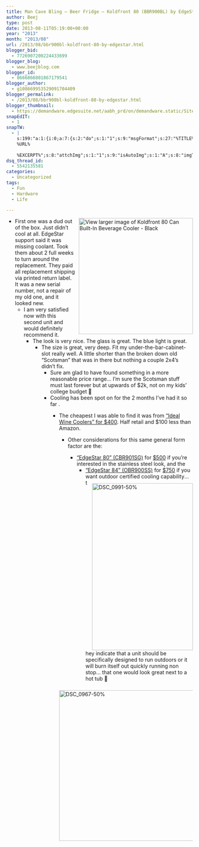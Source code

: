 ```yaml
---
title: Man Cave Bling – Beer Fridge – Koldfront 80 (BBR900BL) by EdgeStar
author: Beej
type: post
date: 2013-08-11T05:19:00+00:00
year: "2013"
month: "2013/08"
url: /2013/08/bbr900bl-koldfront-80-by-edgestar.html
blogger_bid:
  - 7726907200224433699
blogger_blog:
  - www.beejblog.com
blogger_id:
  - 8666866801867179541
blogger_author:
  - g108669953529091704409
blogger_permalink:
  - /2013/08/bbr900bl-koldfront-80-by-edgestar.html
blogger_thumbnail:
  - https://demandware.edgesuite.net/aabh_prd/on/demandware.static/Sites-ES-Site/Sites-EdgeStar/default/v1375862139810/products/viewlarger/BBR900BL_vl1.jpg
snapEdIT:
  - 1
snapTW:
  - |
    s:199:"a:1:{i:0;a:7:{s:2:"do";s:1:"1";s:9:"msgFormat";s:27:"%TITLE%
    %URL%
    
    %EXCERPT%";s:8:"attchImg";s:1:"1";s:9:"isAutoImg";s:1:"A";s:8:"imgToUse";s:0:"";s:9:"isAutoURL";s:1:"A";s:8:"urlToUse";s:0:"";}}";
dsq_thread_id:
  - 5542135581
categories:
  - Uncategorized
tags:
  - Fun
  - Hardware
  - Life

---
```

<a href="https://www.edgestar.com/Koldfront-80-Can-Built-In-Beverage-Cooler-Black/BBR900BL,default,pd.html?cgid=Wine_and_Beverage-Beverage_Refrigerators" target="_blank"><img title="View larger image of Koldfront 80 Can Built-In Beverage Cooler - Black" style="border-left-width: 0px; border-right-width: 0px; background-image: none; border-bottom-width: 0px; float: right; padding-top: 0px; padding-left: 0px; margin: 0px 0px 0px 10px; display: inline; padding-right: 0px; border-top-width: 0px" border="0" alt="View larger image of Koldfront 80 Can Built-In Beverage Cooler - Black" align="right" src="https://demandware.edgesuite.net/aabh_prd/on/demandware.static/Sites-ES-Site/Sites-EdgeStar/default/v1375862139810/products/viewlarger/BBR900BL_vl1.jpg" width="308" height="313" /></a>

  * First one was a dud out of the box. Just didn’t cool at all. EdgeStar support said it was missing coolant. Took them about 2 full weeks to turn around the replacement. They paid all replacement shipping via printed return label. It was a new serial number, not a repair of my old one, and it looked new. 
      * I am very satisfied now with this second unit and would definitely recommend it. 
          * The look is very nice. The glass is great. The blue light is great. 
              * The size is great, very deep. Fit my under-the-bar-cabinet-slot really well. A little shorter than the broken down old “Scotsman” that was in there but nothing a couple 2x4’s didn’t fix. 
                  * Sure am glad to have found something in a more reasonable price range… I’m sure the Scotsman stuff must last forever but at upwards of $2k, not on my kids’ college budget 🙂
                  * Cooling has been spot on for the 2 months I’ve had it so far <knock wood>. 
                      * The cheapest I was able to find it was from <a href="https://www.idealwinecoolers.com/product/BBR900BL_Koldfront-80-Can-Black-Built-In-Locking-Beverage-Cooler" target="_blank">“Ideal Wine Coolers” for $400</a>. Half retail and $100 less than Amazon. 
                          * Other considerations for this same general form factor are the: 
                              * <a href="https://www.idealwinecoolers.com/product/CBR901SG_EdgeStar-94-Can-Silver-Trim-Built-In-Locking-Beverage-Cooler" target="_blank">“EdgeStar 80” (CBR901SG)</a> for <a href="https://www.idealwinecoolers.com/product/CBR901SG_EdgeStar-94-Can-Silver-Trim-Built-In-Locking-Beverage-Cooler" target="_blank">$500</a> if you’re interested in the stainless steel look, and the 
                                  * <a href="https://www.idealwinecoolers.com/product/OBR900SS_Edgestar-84-Can-Glass-Door-Outdoor-Stainless-Beverage-Cooler" target="_blank">“EdgeStar 84” (OBR900SS)</a> for <a href="https://www.idealwinecoolers.com/product/OBR900SS_Edgestar-84-Can-Glass-Door-Outdoor-Stainless-Beverage-Cooler" target="_blank">$750</a> if you want outdoor certified cooling capability[<img title="DSC_0991-50%" style="border-left-width: 0px; border-right-width: 0px; background-image: none; border-bottom-width: 0px; float: right; padding-top: 0px; padding-left: 0px; margin: 10px 0px 0px 10px; display: inline; padding-right: 0px; border-top-width: 0px" border="0" alt="DSC_0991-50%" align="right" src="https://lh5.ggpht.com/-xX8mJpX2V0s/UgclR_CqpXI/AAAAAAAAFUU/p-IbYLghDv4/DSC_0991-50%252525_thumb%25255B5%25255D.jpg?imgmax=800" width="272" height="450" />][1]… they indicate that a unit should be specifically designed to run outdoors or it will burn itself out quickly running non stop… that one would look great next to a hot tub 🙂</ul> 
                            
                            [<img title="DSC_0967-50%" style="border-left-width: 0px; border-right-width: 0px; background-image: none; border-bottom-width: 0px; padding-top: 0px; padding-left: 0px; margin: 9px 0px 0px; display: inline; padding-right: 0px; border-top-width: 0px" border="0" alt="DSC_0967-50%" src="https://lh5.ggpht.com/-VPE2p8qMo_k/UgclSxbujqI/AAAAAAAAFUk/cObYpeqtMYA/DSC_0967-50%252525_thumb%25255B3%25255D.jpg?imgmax=800" width="569" height="406" />][2]

 [1]: https://lh3.ggpht.com/-JhGn938ZGCo/UgclRZhW9QI/AAAAAAAAFUM/fmE2K3tnk54/s1600-h/DSC_0991-50%252525%25255B7%25255D.jpg
 [2]: https://lh6.ggpht.com/-gxAUjl1kPXE/UgclSVxZY7I/AAAAAAAAFUc/1iGd2E35W18/s1600-h/DSC_0967-50%252525%25255B5%25255D.jpg